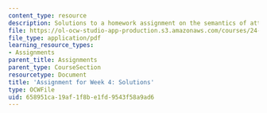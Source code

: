 ```yaml
---
content_type: resource
description: Solutions to a homework assignment on the semantics of attitude predicates.
file: https://ol-ocw-studio-app-production.s3.amazonaws.com/courses/24-910-topics-in-linguistic-theory-propositional-attitudes-spring-2009/658951ca19af1f8be1fd9543f58a9ad6_MIT24_910s09_sol_assn03.pdf
file_type: application/pdf
learning_resource_types:
- Assignments
parent_title: Assignments
parent_type: CourseSection
resourcetype: Document
title: 'Assignment for Week 4: Solutions'
type: OCWFile
uid: 658951ca-19af-1f8b-e1fd-9543f58a9ad6
---
```

